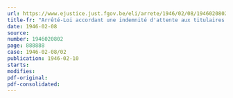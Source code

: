 ```yaml
---
url: https://www.ejustice.just.fgov.be/eli/arrete/1946/02/08/1946020802/justel
title-fr: "Arrêté-Loi accordant une indemnité d'attente aux titulaires de pensions de retraite et de survie"
date: 1946-02-08
source:
number: 1946020802
page: 888888
case: 1946-02-08/02
publication: 1946-02-10
starts:
modifies:
pdf-original:
pdf-consolidated:
---
```


